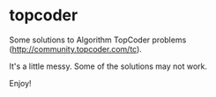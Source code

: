 topcoder
========

Some solutions to Algorithm TopCoder problems (http://community.topcoder.com/tc).

It's a little messy. Some of the solutions may not work.

Enjoy!
